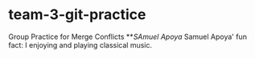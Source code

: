 # team-3-git-practice
Group Practice for Merge Conflicts
***SAmuel Apoya*
Samuel Apoya' fun fact: I enjoying and playing classical music.
